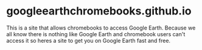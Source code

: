 # googleearthchromebooks.github.io
This is a site that allows chromebooks to access Google Earth. Because we all know there is nothing like Google Earth and chromebook users can't access it so heres a site to get you on Google Earth fast and free.
